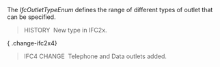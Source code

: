 The _IfcOutletTypeEnum_ defines the range of different types of outlet that can be specified.

> HISTORY&nbsp; New type in IFC2x.

{ .change-ifc2x4}
> IFC4 CHANGE&nbsp; Telephone and Data outlets added.